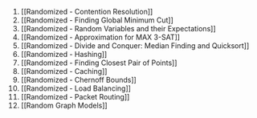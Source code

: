 1. [[Randomized - Contention Resolution]]
2. [[Randomized - Finding Global Minimum Cut]]
3.  [[Randomized - Random Variables and their Expectations]]
4. [[Randomized - Approximation for MAX 3-SAT]]
5. [[Randomized - Divide and Conquer: Median Finding and Quicksort]]
6. [[Randomized - Hashing]]
7. [[Randomized - Finding Closest Pair of Points]]
8. [[Randomized - Caching]]
9. [[Randomized - Chernoff Bounds]]
10. [[Randomized - Load Balancing]]
11. [[Randomized - Packet Routing]]
12. [[Random Graph Models]]
